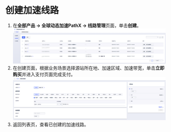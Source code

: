 # 创建加速线路

1. 在**全部产品 -> 全球动态加速PathX -> 线路管理**页面，单击**创建**。
![image](/images/13.png)
2. 在创建页面，根据业务场景选择源站所在地、加速区域、加速带宽，单击**立即购买**并进入支付页面完成支付。
![image](/images/14.png)
3. 返回列表页，查看已创建的加速线路。
